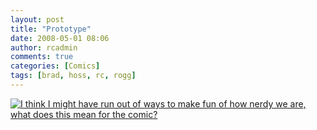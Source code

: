 ```yaml
---
layout: post
title: "Prototype"
date: 2008-05-01 08:06
author: rcadmin
comments: true
categories: [Comics]
tags: [brad, hoss, rc, rogg]
---
```

<a href="http://bitsmack.com/wp/2008/05/01/prototype/"><img src='http://dl.bitsmack.com/uploads/2008/05/200805011.jpg' title='I think I might have run out of ways to make fun of how nerdy we are, what does this mean for the comic?' /></a>
